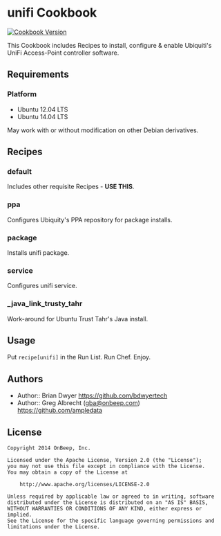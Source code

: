 unifi Cookbook
====
[![Cookbook Version](http://img.shields.io/cookbook/v/unifi.svg)][cookbook]

[cookbook]: https://community.opscode.com/cookbooks/unifi

This Cookbook includes Recipes to install, configure & enable Ubiquiti's UniFi Access-Point controller software.

Requirements
----

### Platform

* Ubuntu 12.04 LTS
* Ubuntu 14.04 LTS

May work with or without modification on other Debian derivatives.

Recipes
----
### default
Includes other requisite Recipes - **USE THIS**.

### ppa
Configures Ubiquity's PPA repository for package installs.

### package
Installs unifi package.

### service
Configures unifi service.

### _java_link_trusty_tahr
Work-around for Ubuntu Trust Tahr's Java install.

Usage
----
Put `recipe[unifi]` in the Run List. Run Chef. Enjoy.

Authors
----
- Author:: Brian Dwyer https://github.com/bdwyertech
- Author:: Greg Albrecht (gba@onbeep.com) https://github.com/ampledata

License
----
```text
Copyright 2014 OnBeep, Inc.

Licensed under the Apache License, Version 2.0 (the "License");
you may not use this file except in compliance with the License.
You may obtain a copy of the License at

    http://www.apache.org/licenses/LICENSE-2.0

Unless required by applicable law or agreed to in writing, software
distributed under the License is distributed on an "AS IS" BASIS,
WITHOUT WARRANTIES OR CONDITIONS OF ANY KIND, either express or implied.
See the License for the specific language governing permissions and
limitations under the License.
```
